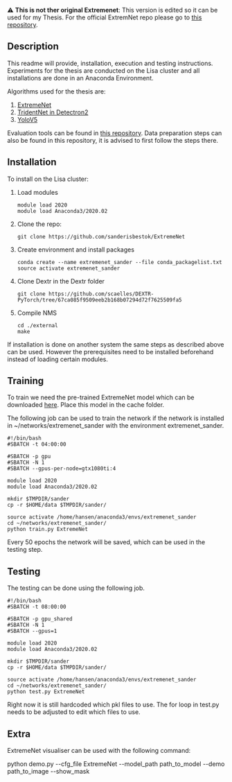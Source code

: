 :warning: **This is not ther original Extremenet**: This version is edited so it can be used for my Thesis. For the official ExtremNet repo please go to [this repository](https://github.com/xingyizhou/ExtremeNet).

## Description
This readme will provide, installation, execution and testing instructions. Experiments for the thesis are conducted on the Lisa cluster and all installations are done in an Anaconda Environment.

Algorithms used for the thesis are:

 1. [ExtremeNet](https://github.com/sanderisbestok/ExtremeNet)
 2. [TridentNet in Detectron2](https://github.com/sanderisbestok/detectron2)
 3. [YoloV5](https://github.com/sanderisbestok/yolov5)

Evaluation tools can be found in [this repository](https://github.com/sanderisbestok/thesis_tools). Data preparation steps can also be found in this repository, it is advised to first follow the steps there.


## Installation
To install on the Lisa cluster:

1. Load modules
    ```
    module load 2020
    module load Anaconda3/2020.02 
    ```

2. Clone the repo:
   ```
   git clone https://github.com/sanderisbestok/ExtremeNet
   ```

3. Create environment and install packages
   ```
   conda create --name extremenet_sander --file conda_packagelist.txt
   source activate extremenet_sander
   ```

4. Clone Dextr in the Dextr folder
   ```
   git clone https://github.com/scaelles/DEXTR-PyTorch/tree/67ca085f9509eeb2b168b07294d72f7625509fa5
   ```

5. Compile NMS
   ```
   cd ./external
   make
   ```

If installation is done on another system the same steps as described above can be used. However the prerequisites need to be installed beforehand instead of loading certain modules.

## Training
To train we need the pre-trained ExtremeNet model which can be downloaded [here](https://drive.google.com/file/d/1re-A74WRvuhE528X6sWsg1eEbMG8dmE4/view?usp=sharing). Place this model in the cache folder.

The following job can be used to train the network if the network is installed in ~/networks/extremenet_sander with the environment extremenet_sander.

```
#!/bin/bash
#SBATCH -t 04:00:00

#SBATCH -p gpu
#SBATCH -N 1
#SBATCH --gpus-per-node=gtx1080ti:4

module load 2020
module load Anaconda3/2020.02 

mkdir $TMPDIR/sander
cp -r $HOME/data $TMPDIR/sander/

source activate /home/hansen/anaconda3/envs/extremenet_sander
cd ~/networks/extremenet_sander/
python train.py ExtremeNet
```

Every 50 epochs the network will be saved, which can be used in the testing step.

## Testing
The testing can be done using the following job.

```
#!/bin/bash
#SBATCH -t 08:00:00

#SBATCH -p gpu_shared
#SBATCH -N 1
#SBATCH --gpus=1

module load 2020
module load Anaconda3/2020.02 

mkdir $TMPDIR/sander
cp -r $HOME/data $TMPDIR/sander/

source activate /home/hansen/anaconda3/envs/extremenet_sander
cd ~/networks/extremenet_sander/
python test.py ExtremeNet
```

Right now it is still hardcoded which pkl files to use. The for loop in test.py needs to be adjusted to edit which files to use.

## Extra 
ExtremeNet visualiser can be used with the following command:

python demo.py --cfg_file ExtremeNet --model_path path_to_model --demo path_to_image --show_mask


